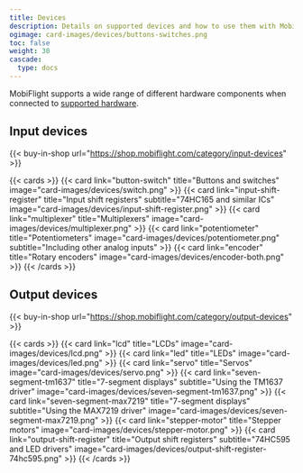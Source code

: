 ```yaml
---
title: Devices
description: Details on supported devices and how to use them with MobiFlight.
ogimage: card-images/devices/buttons-switches.png
toc: false
weight: 30
cascade:
  type: docs
---
```


MobiFlight supports a wide range of different hardware components when connected to [supported hardware](../hardware).

## Input devices

{{< buy-in-shop url="https://shop.mobiflight.com/category/input-devices" >}}

{{< cards >}}
{{< card link="button-switch" title="Buttons and switches" image="card-images/devices/switch.png" >}}
{{< card link="input-shift-register" title="Input shift registers" subtitle="74HC165 and similar ICs" image="card-images/devices/input-shift-register.png" >}}
{{< card link="multiplexer" title="Multiplexers" image="card-images/devices/multiplexer.png" >}}
{{< card link="potentiometer" title="Potentiometers" image="card-images/devices/potentiometer.png" subtitle="Including other analog inputs" >}}
{{< card link="encoder" title="Rotary encoders" image="card-images/devices/encoder-both.png" >}}
{{< /cards >}}

## Output devices

{{< buy-in-shop url="https://shop.mobiflight.com/category/output-devices" >}}

{{< cards >}}
{{< card link="lcd" title="LCDs" image="card-images/devices/lcd.png" >}}
{{< card link="led" title="LEDs" image="card-images/devices/led.png" >}}
{{< card link="servo" title="Servos" image="card-images/devices/servo.png" >}}
{{< card link="seven-segment-tm1637" title="7-segment displays" subtitle="Using the TM1637 driver" image="card-images/devices/seven-segment-tm1637.png" >}}
{{< card link="seven-segment-max7219" title="7-segment displays" subtitle="Using the MAX7219 driver" image="card-images/devices/seven-segment-max7219.png" >}}
{{< card link="stepper-motor" title="Stepper motors" image="card-images/devices/stepper-motor.png" >}}
{{< card link="output-shift-register" title="Output shift registers" subtitle="74HC595 and LED drivers" image="card-images/devices/output-shift-register-74hc595.png" >}}
{{< /cards >}}
